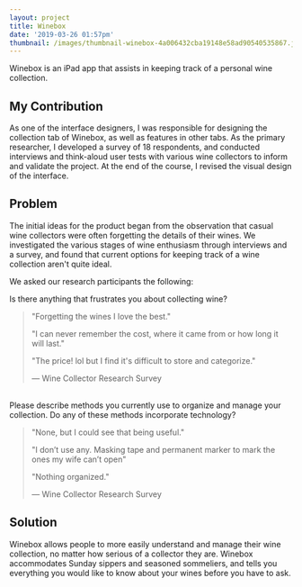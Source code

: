 ```yaml
---
layout: project
title: Winebox
date: '2019-03-26 01:57pm'
thumbnail: /images/thumbnail-winebox-4a006432cba19148e58ad90540535867.jpg
---
```

Winebox is an iPad app that assists in keeping track of a personal wine collection.

## My Contribution

As one of the interface designers, I was responsible for designing the collection tab of Winebox, as well as features in other tabs. As the primary researcher, I developed a survey of 18 respondents, and conducted interviews and think-aloud user tests with various wine collectors to inform and validate the project. At the end of the course, I revised the visual design of the interface.

## Problem

The initial ideas for the product began from the observation that casual wine collectors were often forgetting the details of their wines. We investigated the various stages of wine enthusiasm through interviews and a survey, and found that current options for keeping track of a wine collection aren't quite ideal.

We asked our research participants the following:

Is there anything that frustrates you about collecting wine?

> "Forgetting the wines I love the best."
>
> "I can never remember the cost, where it came from or how long it will last."
>
> "The price! lol but I find it's difficult to store and categorize."
>
> — Wine Collector Research Survey

\
Please describe methods you currently use to organize and manage your collection. Do any of these methods incorporate technology?

> "None, but I could see that being useful."
>
> "I don’t use any. Masking tape and permanent marker to mark the ones my wife can’t open"
>
> "Nothing organized."
>
> — Wine Collector Research Survey

## Solution

Winebox allows people to more easily understand and manage their wine collection, no matter how serious of a collector they are. Winebox accommodates Sunday sippers and seasoned sommeliers, and tells you everything you would like to know about your wines before you have to ask.
